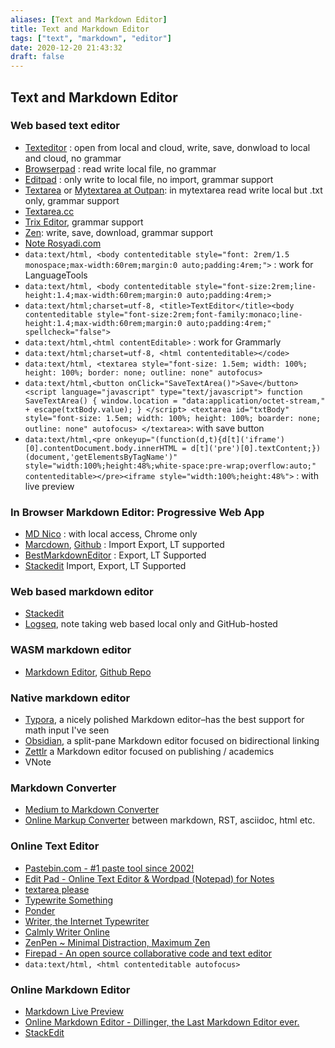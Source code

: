 ```yaml
---
aliases: [Text and Markdown Editor]
title: Text and Markdown Editor
tags: ["text", "markdown", "editor"]
date: 2020-12-20 21:43:32
draft: false
---
```


## Text and Markdown Editor

### Web based text editor

- [Texteditor](https://texteditor.co/) : open from local and cloud, write, save, donwload to local and cloud, no grammar
- [Browserpad](https://browserpad.org/#) : read write local file, no grammar
- [Editpad](https://www.editpad.org/) : only write to local file, no import, grammar support
- [Textarea](https://textarea.online/) or [Mytextarea at Outpan](https://www.outpan.com/app/e7d5b37405/mytextarea): in mytextarea read write local but .txt only, grammar support
- [Textarea.cc](https://textarea.cc/)
- [Trix Editor](https://trix-editor.org/), grammar support
- [Zen](https://zen.unit.ms/): write, save, download, grammar support
- [Note Rosyadi.com](http://file.rosyadi.com/note.html)
- `data:text/html, <body contenteditable style="font: 2rem/1.5 monospace;max-width:60rem;margin:0 auto;padding:4rem;">` : work for LanguageTools
- `data:text/html, <body contenteditable style="font-size:2rem;line-height:1.4;max-width:60rem;margin:0 auto;padding:4rem;>`
- `data:text/html;charset=utf-8, <title>TextEditor</title><body contenteditable style="font-size:2rem;font-family:monaco;line-height:1.4;max-width:60rem;margin:0 auto;padding:4rem;" spellcheck="false">`
- `data:text/html,<html contentEditable>` : work for Grammarly
- `data:text/html;charset=utf-8, <html contenteditable></code>`
- `data:text/html, <textarea style="font-size: 1.5em; width: 100%; height: 100%; border: none; outline: none" autofocus>`
- `data:text/html,<button onClick="SaveTextArea()">Save</button> <script language="javascript" type="text/javascript"> function SaveTextArea() { window.location = "data:application/octet-stream," + escape(txtBody.value); } </script> <textarea id="txtBody" style="font-size: 1.5em; width: 100%; height: 100%; boarder: none; outline: none" autofocus> </textarea>`: with save button
- `data:text/html,<pre onkeyup="(function(d,t){d[t]('iframe')[0].contentDocument.body.innerHTML = d[t]('pre')[0].textContent;})(document,'getElementsByTagName')" style="width:100%;height:48%;white-space:pre-wrap;overflow:auto;" contenteditable></pre><iframe style="width:100%;height:48%">` : with live preview

### In Browser Markdown Editor: Progressive Web App

- [MD Nico](https://md.nico.dev/) : with local access, Chrome only
- [Marcdown](https://liyasthomas.github.io/marcdown/), [Github](https://github.com/liyasthomas/marcdown) : Import Export, LT supported
- [BestMarkdownEditor](https://www.bestmarkdowneditor.com/) : Export, LT Supported
- [Stackedit](https://stackedit.io/app#) Import, Export, LT Supported

### Web based markdown editor

- [Stackedit](https://stackedit.io/)
- [Logseq](https://logseq.com/), note taking web based local only and GitHub-hosted

### WASM markdown editor

- [Markdown Editor](https://rsms.me/markdown-wasm/), [Github Repo](https://github.com/rsms/markdown-wasm)

### Native markdown editor

- [Typora](https://typora.io/), a nicely polished Markdown editor–has the best support for math input I've seen
- [Obsidian](https://obsidian.md/features), a split-pane Markdown editor focused on bidirectional linking
- [Zettlr](https://www.zettlr.com/) a Markdown editor focused on publishing / academics
- VNote

### Markdown Converter

- [Medium to Markdown Converter](https://medium-to-markdown.com/)
- [Online Markup Converter](https://markup.rocks/) between markdown, RST, asciidoc, html etc.

### Online Text Editor

- [Pastebin.com - #1 paste tool since 2002!](https://pastebin.com/)
- [Edit Pad - Online Text Editor & Wordpad (Notepad) for Notes](https://www.editpad.org/)
- [textarea please](https://textareaplease.com/)
- [Typewrite Something](https://typewritesomething.com/)
- [Ponder](https://ponder.joeldare.com/app/)
- [Writer, the Internet Typewriter](https://writer.bighugelabs.com/welcome)
- [Calmly Writer Online](https://www.calmlywriter.com/online/)
- [ZenPen \~ Minimal Distraction, Maximum Zen](https://zenpen.io/)
- [Firepad - An open source collaborative code and text editor](https://firepad.io/)
- `data:text/html, <html contenteditable autofocus>`

### Online Markdown Editor

- [Markdown Live Preview](https://markdownlivepreview.com/)
- [Online Markdown Editor - Dillinger, the Last Markdown Editor ever.](https://dillinger.io/)
- [StackEdit](https://stackedit.io/app#)
